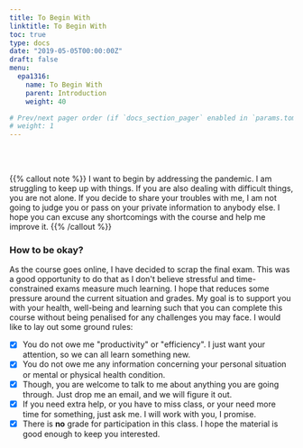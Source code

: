```yaml
---
title: To Begin With
linktitle: To Begin With
toc: true
type: docs
date: "2019-05-05T00:00:00Z"
draft: false
menu:
  epa1316:
    name: To Begin With
    parent: Introduction
    weight: 40

# Prev/next pager order (if `docs_section_pager` enabled in `params.toml`)
# weight: 1
---
```


<br/>
<br/>

{{% callout note %}}
I want to begin by addressing the pandemic. I am struggling to keep up with things. If you are also dealing with difficult things, you are not alone. If you decide to share your troubles with me, I am not going to judge you or pass on your private information to anybody else. I hope you can excuse any shortcomings with the course and help me improve it.
{{% /callout %}}

### How to be okay?

As the course goes online, I have decided to scrap the final exam. This was a good opportunity to do that as I don't believe stressful and time-constrained exams measure much learning. I hope that reduces some pressure around the current situation and grades. My goal is to support you with your health, well-being and learning such that you can complete this course without being penalised for any challenges you may face. I would like to lay out some ground rules:

- [x] You do not owe me "productivity" or "efficiency". I just want your attention, so we can all learn something new.
- [x] You do not owe me any information concerning your personal situation or mental or physical health condition.
- [x] Though, you are welcome to talk to me about anything you are going through. Just drop me an email, and we will figure it out.
- [x] If you need extra help, or you have to miss class, or your need more time for something, just ask me. I will work with you, I promise.
- [x] There is **no** grade for participation in this class. I hope the material is good enough to keep you interested.
